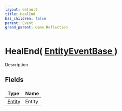 ```yaml
---
layout: default
title: HealEnd
has_children: false
parent: Event
grand_parent: Game Reflection
---
```

# HealEnd( [ EntityEventBase ](/riftbreaker-wiki/docs/game-reflection/events/entity_event_base/) )
Description 

## Fields

| Type | Name |
|:----------|:--------------|
| [Entity](/riftbreaker-wiki/docs/game-reflection/classes/entity/) | Entity |

